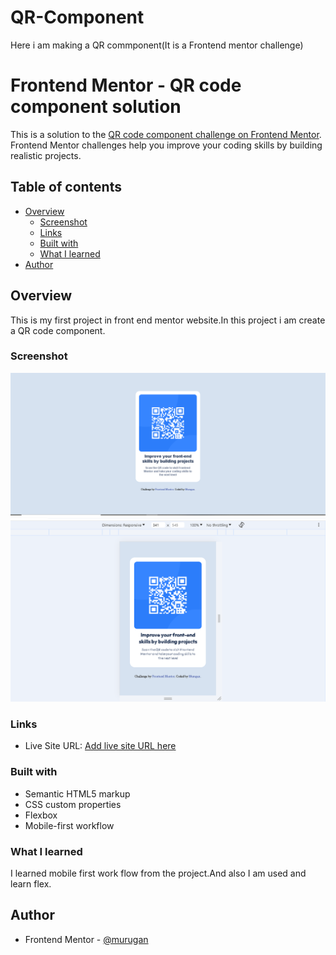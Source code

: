 # QR-Component
Here i am making a QR commponent(It is a Frontend mentor challenge)
# Frontend Mentor - QR code component solution

This is a solution to the [QR code component challenge on Frontend Mentor](https://www.frontendmentor.io/challenges/qr-code-component-iux_sIO_H). Frontend Mentor challenges help you improve your coding skills by building realistic projects. 

## Table of contents

- [Overview](#overview)
  - [Screenshot](#screenshot)
  - [Links](#links)
  - [Built with](#built-with)
  - [What I learned](#what-i-learned)
- [Author](#author)



## Overview
   This is my first project in front end mentor website.In this project i am create a QR code component.
### Screenshot

![](./Desktop-view.png)
![](./mobile-view.PNG)


### Links
- Live Site URL: [Add live site URL here](https://murugan008.github.io/QR-Component/)

### Built with

- Semantic HTML5 markup
- CSS custom properties
- Flexbox
- Mobile-first workflow

### What I learned
I learned mobile first work flow from the project.And also I am used and learn flex.


## Author

- Frontend Mentor - [@murugan](https://www.frontendmentor.io/profile/MURUGAN008)

